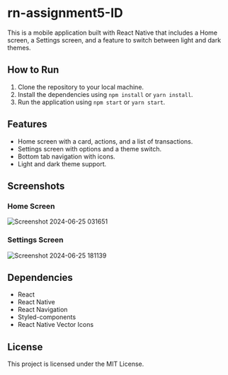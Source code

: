 # rn-assignment5-ID

This is a mobile application built with React Native that includes a Home screen, a Settings screen, and a feature to switch between light and dark themes.

## How to Run

1. Clone the repository to your local machine.
2. Install the dependencies using `npm install` or `yarn install`.
3. Run the application using `npm start` or `yarn start`.

## Features

- Home screen with a card, actions, and a list of transactions.
- Settings screen with options and a theme switch.
- Bottom tab navigation with icons.
- Light and dark theme support.

## Screenshots

### Home Screen
![Screenshot 2024-06-25 031651](https://github.com/Gryp-tech/rn-assignment5-11048898/assets/170188389/181c39ed-a2ce-4f1e-8dcf-e452059717aa)


### Settings Screen
![Screenshot 2024-06-25 181139](https://github.com/Gryp-tech/rn-assignment5-11048898/assets/170188389/32f906f8-5189-4169-9daa-42ba664c88f4)

## Dependencies

- React
- React Native
- React Navigation
- Styled-components
- React Native Vector Icons

## License

This project is licensed under the MIT License.

